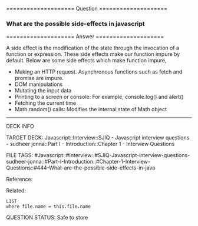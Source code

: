 ==================== Question ====================  

### What are the possible side-effects in javascript  

==================== Answer ====================  

A side effect is the modification of the state through the invocation of a
function or expression. These side effects make our function impure by default.
Below are some side effects which make function impure,

- Making an HTTP request. Asynchronous functions such as fetch and promise are
  impure.
- DOM manipulations
- Mutating the input data
- Printing to a screen or console: For example, console.log() and alert()
- Fetching the current time
- Math.random() calls: Modifies the internal state of Math object

---

DECK INFO

TARGET DECK: Javascript::Interview::SJIQ - Javascript interview questions -
sudheer jonna::Part I - Introduction::Chapter 1 - Interview Questions

FILE TAGS:
#Javascript::#Interview::#SJIQ-Javascript-interview-questions-sudheer-jonna::#Part-I-Introduction::#Chapter-1-Interview-Questions::#444-What-are-the-possible-side-effects-in-java

Reference:

Related:

```dataview
LIST
where file.name = this.file.name
```

QUESTION STATUS: Safe to store

